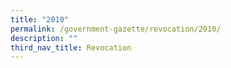 ```yaml
---
title: "2010"
permalink: /government-gazette/revocation/2010/
description: ""
third_nav_title: Revocation
---
```

